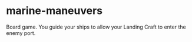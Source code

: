 # marine-maneuvers
Board game. You guide your ships to allow your Landing Craft to enter the enemy port.
